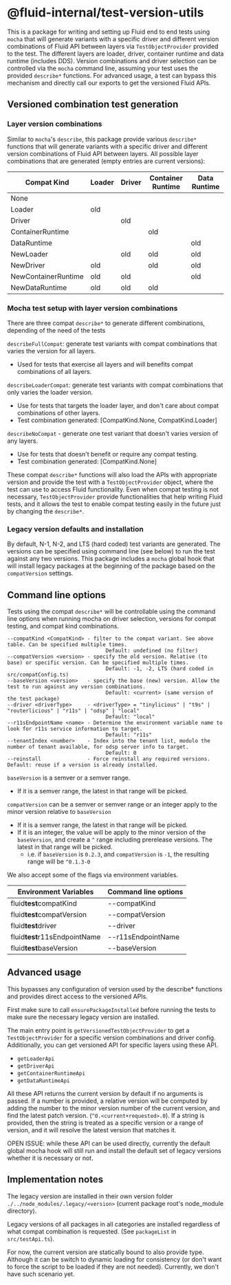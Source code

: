 # @fluid-internal/test-version-utils

This is a package for writing and setting up Fluid end to end tests using `mocha` that will generate variants with
a specific driver and different version combinations of Fluid API between layers via `TestObjectProvider` provided
to the test. The different layers are loader, driver, container runtime and data runtime (includes DDS). Version
combinations and driver selection can be controlled via the `mocha` command line, assuming your test uses the provided
`describe*` functions. For advanced usage, a test can bypass this mechanism and directly call our
exports to get the versioned Fluid APIs.

## Versioned combination test generation

### Layer version combinations

Similar to `mocha`'s `describe`, this package provide various `describe*` functions that will generate variants with
a specific driver and different version combinations of Fluid API between layers. All possible layer combinations that
are generated (empty entries are current versions):

| Compat Kind         | Loader | Driver | Container Runtime | Data Runtime |
| ------------------- | ------ | ------ | ----------------- | ------------ |
| None                |        |        |                   |              |
| Loader              | old    |        |                   |              |
| Driver              |        | old    |                   |              |
| ContainerRuntime    |        |        | old               |              |
| DataRuntime         |        |        |                   | old          |
| NewLoader           |        | old    | old               | old          |
| NewDriver           | old    |        | old               | old          |
| NewContainerRuntime | old    | old    |                   | old          |
| NewDataRuntime      | old    | old    | old               |              |

### Mocha test setup with layer version combinations

There are three compat `describe*` to generate different combinations, depending of the need of the tests

`describeFullCompat`: generate test variants with compat combinations that varies the version for all layers.

-   Used for tests that exercise all layers and will benefits compat combinations of all layers.

`describeLoaderCompat`: generate test variants with compat combinations that only varies the loader version.

-   Use for tests that targets the loader layer, and don't care about compat combinations of other layers.
-   Test combination generated: [CompatKind.None, CompatKind.Loader]

`describeNoCompat` - generate one test variant that doesn't varies version of any layers.

-   Use for tests that doesn't benefit or require any compat testing.
-   Test combination generated: [CompatKind.None]

These compat `describe*` functions will also load the APIs with appropriate version and provide the test with a
`TestObjectProvider` object, where the test can use to access Fluid functionality. Even when compat testing
is not necessary, `TestObjectProvider` provide functionalities that help writing Fluid tests, and it allows the test
to enable compat testing easily in the future just by changing the `describe*`.

### Legacy version defaults and installation

By default, N-1, N-2, and LTS (hard coded) test variants are generated. The versions can be specified using command
line (see below) to run the test against any two versions. This package includes a `mocha` global hook that will
install legacy packages at the beginning of the package based on the `compatVersion` settings.

## Command line options

Tests using the compat `describe*` will be controllable using the command line options when running mocha on
driver selection, versions for compat testing, and compat kind combinations.

```text
--compatKind <CompatKind> - filter to the compat variant. See above table. Can be specified multiple times.
                                Default: undefined (no filter)
--compatVersion <version> - specify the old version. Relative (to base) or specific version. Can be specified multiple times.
                                Default: -1, -2, LTS (hard coded in src/compatConfig.ts)
--baseVersion <version>   - specify the base (new) version. Allow the test to run against any version combinations.
                                Default: <current> (same version of the test package)
--driver <driverType>     - <driverType> = "tinylicious" | "t9s" | "routerlicious" | "r11s" | "odsp" | "local"
                                Default: "local"
--r11sEndpointName <name> - Determine the environment variable name to look for r11s service information to target.
                                Default: "r11s"
--tenantIndex <number>    - Index into the tenant list, modulo the number of tenant available, for odsp server info to target.
                                Default: 0
--reinstall               - Force reinstall any required versions.  Default: reuse if a version is already installed.
```

`baseVersion` is a semver or a semver range.

-   If it is a semver range, the latest in that range will be picked.

`compatVersion` can be a semver or semver range or an integer apply to the minor version relative to `baseVersion`

-   If it is a semver range, the latest in that range will be picked.
-   If it is an integer, the value will be apply to the minor version of the `baseVersion`, and create a `^` range
    including prerelease versions. The latest in that range will be picked.
    -   i.e. if `baseVersion` is `0.2.3`, and `compatVersion` is `-1`, the resulting range
        will be `^0.1.3-0`

We also accept some of the flags via environment variables.

| Environment Variables         | Command line options |
| ----------------------------- | -------------------- |
| fluid**test**compatKind       | --compatKind         |
| fluid**test**compatVersion    | --compatVersion      |
| fluid**test**driver           | --driver             |
| fluid**test**r11sEndpointName | --r11sEndpointName   |
| fluid**test**baseVersion      | --baseVersion        |

## Advanced usage

This bypasses any configuration of version used by the describe\* functions and provides direct access to the versioned APIs.

First make sure to call `ensurePackageInstalled` before running the tests to make sure the necessary legacy version are
installed.

The main entry point is `getVersionedTestObjectProvider` to get a `TestObjectProvider` for a specific version combinations
and driver config. Additionally, you can get versioned API for specific layers using these API.

-   `getLoaderApi`
-   `getDriverApi`
-   `getContainerRuntimeApi`
-   `getDataRuntimeApi`

All these API returns the current version by default if no arguments is passed.
If a number is provided, a relative version will be computed by adding the number to the minor version number
of the current version, and find the latest patch version. (`^0.<current+requested>.0`).
If a string is provided, then the string is treated as a specific version or a range of version, and it will
resolve the latest version that matches it.

OPEN ISSUE: while these API can be used directly, currently the default global mocha hook will still run and install the
default set of legacy versions whether it is necessary or not.

## Implementation notes

The legacy version are installed in their own version folder
`./../node_modules/.legacy/<version>` (current package root's node_module directory).

Legacy versions of all packages in all categories are installed regardless of what compat combination is requested.
(See `packageList` in `src/testApi.ts`).

For now, the current version are statically bound to also provide type. Although it can be switch to
dynamic loading for consistency (or don't want to force the script to be loaded if they are not needed).
Currently, we don't have such scenario yet.
